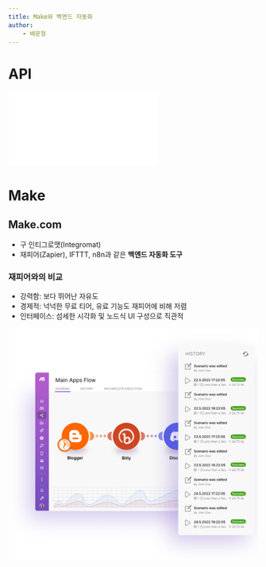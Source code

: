 ```yaml
---
title: Make와 백엔드 자동화
author:
	- 배문형
---
```


# API

![API](../Topics/API.md)

# Make

## Make.com

- 구 인티그로맷(Integromat)
- 재피어(Zapier), IFTTT, n8n과 같은 **백엔드 자동화 도구**

### 재피어와의 비교

- 강력함: 보다 뛰어난 자유도
- 경제적: 넉넉한 무료 티어, 유료 기능도 재피어에 비해 저렴
- 인터페이스: 섬세한 시각화 및 노드식 UI 구성으로 직관적

![](attachments/make-intro.png)

## 